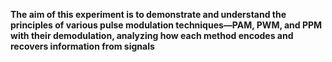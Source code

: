 **The aim of this experiment is to demonstrate and understand the principles of various pulse modulation techniques—PAM, PWM, and PPM with their demodulation, analyzing how each method encodes and recovers information from signals**
